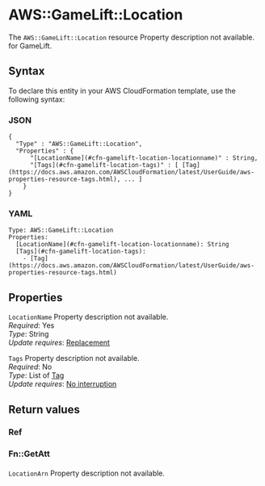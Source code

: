 # AWS::GameLift::Location<a name="aws-resource-gamelift-location"></a>

<a name="aws-resource-gamelift-location-description"></a>The `AWS::GameLift::Location` resource Property description not available\. for GameLift\.

## Syntax<a name="aws-resource-gamelift-location-syntax"></a>

To declare this entity in your AWS CloudFormation template, use the following syntax:

### JSON<a name="aws-resource-gamelift-location-syntax.json"></a>

```
{
  "Type" : "AWS::GameLift::Location",
  "Properties" : {
      "[LocationName](#cfn-gamelift-location-locationname)" : String,
      "[Tags](#cfn-gamelift-location-tags)" : [ [Tag](https://docs.aws.amazon.com/AWSCloudFormation/latest/UserGuide/aws-properties-resource-tags.html), ... ]
    }
}
```

### YAML<a name="aws-resource-gamelift-location-syntax.yaml"></a>

```
Type: AWS::GameLift::Location
Properties: 
  [LocationName](#cfn-gamelift-location-locationname): String
  [Tags](#cfn-gamelift-location-tags): 
    - [Tag](https://docs.aws.amazon.com/AWSCloudFormation/latest/UserGuide/aws-properties-resource-tags.html)
```

## Properties<a name="aws-resource-gamelift-location-properties"></a>

`LocationName`  <a name="cfn-gamelift-location-locationname"></a>
Property description not available\.  
*Required*: Yes  
*Type*: String  
*Update requires*: [Replacement](https://docs.aws.amazon.com/AWSCloudFormation/latest/UserGuide/using-cfn-updating-stacks-update-behaviors.html#update-replacement)

`Tags`  <a name="cfn-gamelift-location-tags"></a>
Property description not available\.  
*Required*: No  
*Type*: List of [Tag](https://docs.aws.amazon.com/AWSCloudFormation/latest/UserGuide/aws-properties-resource-tags.html)  
*Update requires*: [No interruption](https://docs.aws.amazon.com/AWSCloudFormation/latest/UserGuide/using-cfn-updating-stacks-update-behaviors.html#update-no-interrupt)

## Return values<a name="aws-resource-gamelift-location-return-values"></a>

### Ref<a name="aws-resource-gamelift-location-return-values-ref"></a>

### Fn::GetAtt<a name="aws-resource-gamelift-location-return-values-fn--getatt"></a>

#### <a name="aws-resource-gamelift-location-return-values-fn--getatt-fn--getatt"></a>

`LocationArn`  <a name="LocationArn-fn::getatt"></a>
Property description not available\.